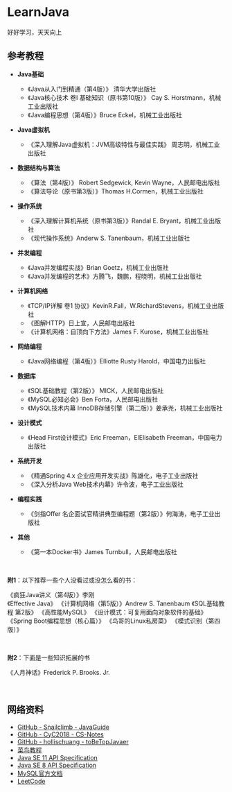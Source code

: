 ﻿# LearnJava

好好学习，天天向上


## 参考教程  

* **Java基础**  
    - 《Java从入门到精通（第4版）》 清华大学出版社  
    - 《Java核心技术 卷I 基础知识（原书第10版）》 Cay S. Horstmann，机械工业出版社  
    - 《Java编程思想（第4版）》Bruce Eckel，机械工业出版社  
    
* **Java虚拟机**  
    - 《深入理解Java虚拟机：JVM高级特性与最佳实践》 周志明，机械工业出版社  
    
* **数据结构与算法**   
    - 《算法（第4版）》 Robert Sedgewick, Kevin Wayne，人民邮电出版社  
    - 《算法导论（原书第3版）》Thomas H.Cormen，机械工业出版社  
    
* **操作系统**
    - 《深入理解计算机系统（原书第3版）》Randal E. Bryant，机械工业出版社
    - 《现代操作系统》Anderw S. Tanenbaum，机械工业出版社

* **并发编程**  
    - 《Java并发编程实战》Brian Goetz，机械工业出版社  
    - 《Java并发编程的艺术》方腾飞，魏鹏，程晓明，机械工业出版社  
    
* **计算机网络**  
    - 《TCP/IP详解 卷1 协议》KevinR.Fall，W.RichardStevens，机械工业出版社  
    - 《图解HTTP》日上宣，人民邮电出版社  
    - 《计算机网络：自顶向下方法》James F. Kurose，机械工业出版社  
    
* **网络编程**  
  
    - 《Java网络编程（第4版）》Elliotte Rusty Harold，中国电力出版社  
    
* **数据库**  
    - 《SQL基础教程（第2版）》 MICK，人民邮电出版社  
    - 《MySQL必知必会》Ben Forta，人民邮电出版社  
    - 《MySQL技术内幕 InnoDB存储引擎（第二版）》姜承尧，机械工业出版社  
    
* **设计模式**  
    - 《Head First设计模式》Eric Freeman，ElElisabeth Freeman，中国电力出版社  
    
* **系统开发**
  - 《精通Spring 4.x 企业应用开发实战》陈雄化，电子工业出版社
  - 《深入分析Java Web技术内幕》许令波，电子工业出版社
  
* **编程实践**
  - 《剑指Offer 名企面试官精讲典型编程题（第2版）》何海涛，电子工业出版社  

* **其他**
  - 《第一本Docker书》James Turnbull，人民邮电出版社

<br>

**附1**：以下推荐一些个人没看过或没怎么看的书：

《疯狂Java讲义（第4版）》李刚  
《Effective Java》
《计算机网络（第5版）》Andrew S. Tanenbaum
《SQL基础教程 第2版》
《高性能MySQL》
《设计模式：可复用面向对象软件的基础》
《Spring Boot编程思想（核心篇）》
《鸟哥的Linux私房菜》
《模式识别（第四版）》

<br>

**附2**：下面是一些知识拓展的书

《人月神话》Frederick P. Brooks. Jr.

<br>

## 网络资料

* [GitHub - Snailclimb - JavaGuide](https://github.com/Snailclimb/JavaGuide)
* [GitHub - CyC2018 - CS-Notes](https://github.com/CyC2018/CS-Notes)
* [GitHub - hollischuang - toBeTopJavaer](https://github.com/hollischuang/toBeTopJavaer)
* [菜鸟教程](https://www.runoob.com/)
* [Java SE 11 API Specification](https://docs.oracle.com/en/java/javase/11/docs/api/index.html)
* [Java SE 8 API Specification](https://docs.oracle.com/javase/8/docs/api/index.html)
* [MySQL官方文档](https://dev.mysql.com/doc/)
* [LeetCode](https://leetcode.com/)

